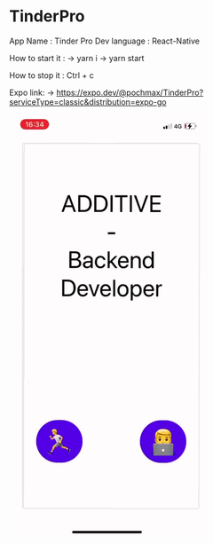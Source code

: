 # TinderPro

App Name : Tinder Pro
Dev language : React-Native

How to start it :
-> yarn i
-> yarn start

How to stop it :
Ctrl + c

Expo link:
-> https://expo.dev/@pochmax/TinderPro?serviceType=classic&distribution=expo-go

![alt text](https://github.com/pochmax/TinderPro/blob/main/gif.gif?raw=true)
